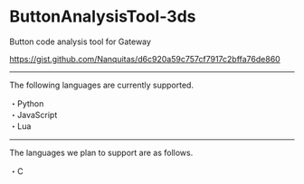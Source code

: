 # ButtonAnalysisTool-3ds
Button code analysis tool for Gateway

https://gist.github.com/Nanquitas/d6c920a59c757cf7917c2bffa76de860

---

The following languages are currently supported.

・Python  
・JavaScript  
・Lua

---

The languages we plan to support are as follows.

・C
